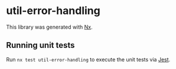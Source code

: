 # util-error-handling

This library was generated with [Nx](https://nx.dev).

## Running unit tests

Run `nx test util-error-handling` to execute the unit tests via [Jest](https://jestjs.io).
